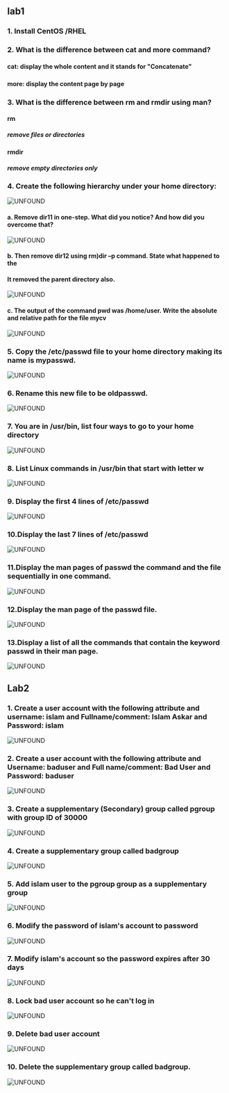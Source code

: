 ## lab1

### 1. Install CentOS /RHEL
#### 

### 2. What is the difference between cat and more command?
####   cat: display the whole content and it stands for "Concatenate"
#####          
#####      
#####       
####   more: display the content page by page
#####      
#####       

### 3. What is the difference between rm and rmdir using man?
#### rm 
##### remove files or directories
##### 
##### 
#####     
#####     
#### rmdir
##### remove empty directories only
#####
##### 
#####     

### 4. Create the following hierarchy under your home directory:
![UNFOUND](https://github.com/omniagad25/Linux-Labs/blob/12c6b059617e9ee99c42c2e5928a7f9ea410ebf6/WhatsApp%20Image%202023-11-22%20at%201.02.32%20AM.jpeg)

#### a. Remove dir11 in one-step. What did you notice? And how did you overcome that?
![UNFOUND](https://github.com/omniagad25/Linux-Labs/blob/c976d1d9948b4e54b1debb5b979e41362bc56a1c/WhatsApp%20Image%202023-11-22%20at%201.18.23%20AM.jpeg)

#### b. Then remove dir12 using rm)dir –p command. State what happened to the
#### It removed the parent directory also.
![UNFOUND](https://github.com/omniagad25/Linux-Labs/blob/2516acd2fbc4bc0dd9c0ff83ee6b52b011539c2f/WhatsApp%20Image%202023-11-22%20at%201.23.59%20AM.jpeg)

#### c. The output of the command pwd was /home/user. Write the absolute and relative path for the file mycv
![UNFOUND](https://github.com/omniagad25/Linux-Labs/blob/f4a3009b6759a23f8b4713e9066675ccbc6899ac/WhatsApp%20Image%202023-11-22%20at%201.30.32%20AM.jpeg)

### 5. Copy the /etc/passwd file to your home directory making its name is mypasswd.
![UNFOUND](https://github.com/omniagad25/Linux-Labs/blob/5c2d6c7fa65adbe35d72d9f918b99823d42b6035/WhatsApp%20Image%202023-11-22%20at%201.32.39%20AM.jpeg)

### 6. Rename this new file to be oldpasswd.
![UNFOUND](https://github.com/omniagad25/Linux-Labs/blob/db070a08369e412611df8e10a85d2826d976d6d7/WhatsApp%20Image%202023-11-22%20at%201.36.36%20AM.jpeg)

### 7. You are in /usr/bin, list four ways to go to your home directory
![UNFOUND](https://github.com/omniagad25/Linux-Labs/blob/5d3a5c42f9cedbb6f477208d420bc0c07bbaf488/WhatsApp%20Image%202023-11-21%20at%202.49.13%20PM.jpeg)

### 8. List Linux commands in /usr/bin that start with letter w
![UNFOUND](https://github.com/omniagad25/Linux-Labs/blob/6bb4e9e8a4671b3a893161c7df907a90325348d5/WhatsApp%20Image%202023-11-21%20at%203.02.59%20PM.jpeg)

### 9. Display the first 4 lines of /etc/passwd
![UNFOUND](https://github.com/omniagad25/Linux-Labs/blob/758b13723ca51b3374cd755cbcc1e0a0d4813b7d/WhatsApp%20Image%202023-11-21%20at%203.07.03%20PM.jpeg)

### 10.Display the last 7 lines of /etc/passwd
![UNFOUND](https://github.com/omniagad25/Linux-Labs/blob/874001cf16091149aba1a521a30aaca176992ffc/WhatsApp%20Image%202023-11-21%20at%203.08.14%20PM.jpeg)

### 11.Display the man pages of passwd the command and the file sequentially in one command.
![UNFOUND](https://github.com/omniagad25/Linux-Labs/blob/830a515b6d6dab3662e2c6cc2d4231feb80198f2/WhatsApp%20Image%202023-11-21%20at%203.12.16%20PM.jpeg)

### 12.Display the man page of the passwd file.
![UNFOUND](https://github.com/omniagad25/Linux-Labs/blob/93b6c2904c4f656bb66dfd46cc52af8668d8af6a/WhatsApp%20Image%202023-11-21%20at%203.13.40%20PM.jpeg)


### 13.Display a list of all the commands that contain the keyword passwd in their man page.
![UNFOUND](https://github.com/omniagad25/Linux-Labs/blob/d089c939b969d9ca2dfc2740175ea6498fc8c9e3/WhatsApp%20Image%202023-11-22%20at%2012.15.04%20AM.jpeg)



## Lab2
### 1. Create a user account with the following attribute and username: islam and Fullname/comment: Islam Askar and Password: islam
![UNFOUND](https://github.com/omniagad25/Linux-Labs/blob/8dba2fd65f1c8ae3433d3b26e169692c123f2224/Q1%20lab2.png)

### 2. Create a user account with the following attribute and Username: baduser and Full name/comment: Bad User and Password: baduser
![UNFOUND](https://github.com/omniagad25/Linux-Labs/blob/8dba2fd65f1c8ae3433d3b26e169692c123f2224/Q2%20Lab2.png)

### 3. Create a supplementary (Secondary) group called pgroup with group ID of 30000
![UNFOUND](https://github.com/omniagad25/Linux-Labs/blob/8dba2fd65f1c8ae3433d3b26e169692c123f2224/Q3%20%264%20Lab2.png)

### 4. Create a supplementary group called badgroup
![UNFOUND](https://github.com/omniagad25/Linux-Labs/blob/8dba2fd65f1c8ae3433d3b26e169692c123f2224/Q3%20%264%20Lab2.png)

### 5. Add islam user to the pgroup group as a supplementary group
![UNFOUND](https://github.com/omniagad25/Linux-Labs/blob/8dba2fd65f1c8ae3433d3b26e169692c123f2224/Q5%20Lab2.png)

### 6. Modify the password of islam's account to password
![UNFOUND](https://github.com/omniagad25/Linux-Labs/blob/8dba2fd65f1c8ae3433d3b26e169692c123f2224/Q6%20Lab2.png)

### 7. Modify islam's account so the password expires after 30 days
![UNFOUND]()

### 8. Lock bad user account so he can't log in
![UNFOUND]()

### 9. Delete bad user account
![UNFOUND]()

### 10. Delete the supplementary group called badgroup.
![UNFOUND]()
